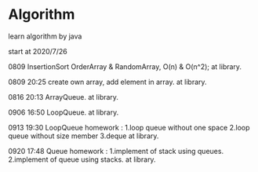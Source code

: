 # Algorithm
learn algorithm by java

start at 2020/7/26

0809 InsertionSort OrderArray & RandomArray, O(n) & O(n^2); at library.

0809 20:25 create own array, add element in array. at library.

0816 20:13 ArrayQueue. at library.

0906 16:50 LoopQueue. at library.

0913 19:30 LoopQueue homework : 1.loop queue without one space 2.loop queue without size member 3.deque
 at library.

0920 17:48 Queue homework : 1.implement of stack using queues. 2.implement of queue using stacks. at library.

